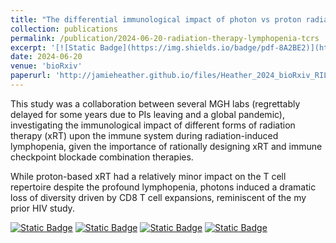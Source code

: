 ```yaml
---
title: "The differential immunological impact of photon vs proton radiation therapy in high grade lymphopenia"
collection: publications
permalink: /publication/2024-06-20-radiation-therapy-lymphopenia-tcrs
excerpt: '[![Static Badge](https://img.shields.io/badge/pdf-8A2BE2)](http://jamieheather.github.io/files/Heather_2024_bioRxiv_RIL-TCRs.pdf) [![Static Badge](https://img.shields.io/badge/preprint-red)](https://dx.doi.org/10.1101/2024.06.22.600048 ) [![Static Badge](https://img.shields.io/badge/data-green)](https://doi.org/10.5281/zenodo.11480289) [![Static Badge](https://img.shields.io/badge/code-blue)](https://github.com/JamieHeather/radiation-induced-lymphopenia-paper-analysis) Differential radiation induced lymphopenia from photon vs proton based radiotherapy.'
date: 2024-06-20
venue: 'bioRxiv'
paperurl: 'http://jamieheather.github.io/files/Heather_2024_bioRxiv_RIL-TCRs.pdf'
---
```

This study was a collaboration between several MGH labs (regrettably delayed for some years due to PIs leaving and a global pandemic), investigating the immunological impact of different forms of radiation therapy (xRT) upon the immune system during radiation-induced lymphopenia, given the importance of rationally designing xRT and immune checkpoint blockade combination therapies.

While proton-based xRT had a relatively minor impact on the T cell repertoire despite the profound lymphopenia, photons induced a dramatic loss of diversity driven by CD8 T cell expansions, reminiscent of the my prior HIV study.



[![Static Badge](https://img.shields.io/badge/pdf-8A2BE2)](http://jamieheather.github.io/files/Heather_2024_bioRxiv_RIL-TCRs.pdf) [![Static Badge](https://img.shields.io/badge/preprint-red)](https://dx.doi.org/10.1101/2024.06.22.600048 ) [![Static Badge](https://img.shields.io/badge/data-green)](https://doi.org/10.5281/zenodo.11480289) [![Static Badge](https://img.shields.io/badge/code-blue)](https://github.com/JamieHeather/radiation-induced-lymphopenia-paper-analysis) 